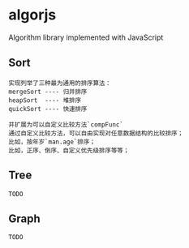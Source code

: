 # algorjs
Algorithm library implemented with JavaScript

## Sort
    实现列举了三种最为通用的排序算法：
    mergeSort ---- 归并排序
    heapSort  ---- 堆排序
    quickSort ---- 快速排序

    并扩展为可以自定义比较方法`compFunc`
    通过自定义比较方法，可以自由实现对任意数据结构的比较排序；
    比如，按年岁`man.age`排序；
    比如，正序、倒序、自定义优先级排序等等；

## Tree
    TODO

## Graph
    TODO